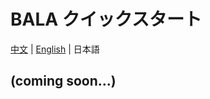 # BALA クイックスタート

[中文](zh_CN/quick_start/bala/bala_quick_start) | [English](en/quick_start/bala/bala_quick_start) | 日本語

## (coming soon...)